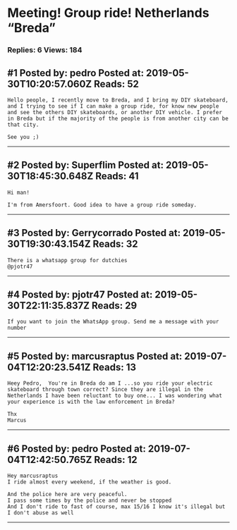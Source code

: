 # Meeting! Group ride! Netherlands &ldquo;Breda&rdquo;

### Replies: 6 Views: 184

## \#1 Posted by: pedro Posted at: 2019-05-30T10:20:57.060Z Reads: 52

```
Hello people, I recently move to Breda, and I bring my DIY skateboard, and I trying to see if I can make a group ride, for know new people and see the others DIY skateboards, or another DIY vehicle. I prefer in Breda but if the majority of the people is from another city can be that city.

See you ;)
```

---
## \#2 Posted by: Superflim Posted at: 2019-05-30T18:45:30.648Z Reads: 41

```
Hi man!

I'm from Amersfoort. Good idea to have a group ride someday.
```

---
## \#3 Posted by: Gerrycorrado Posted at: 2019-05-30T19:30:43.154Z Reads: 32

```
There is a whatsapp group for dutchies
@pjotr47
```

---
## \#4 Posted by: pjotr47 Posted at: 2019-05-30T22:11:35.837Z Reads: 29

```
If you want to join the WhatsApp group. Send me a message with your number
```

---
## \#5 Posted by: marcusraptus Posted at: 2019-07-04T12:20:23.541Z Reads: 13

```
Heey Pedro,  You're in Breda do am I ...so you ride your electric skateboard through town correct? Since they are illegal in the Netherlands I have been reluctant to buy one... I was wondering what your experience is with the law enforcement in Breda?

Thx
Marcus
```

---
## \#6 Posted by: pedro Posted at: 2019-07-04T12:42:50.765Z Reads: 12

```
Hey marcusraptus
I ride almost every weekend, if the weather is good. 

And the police here are very peaceful.
I pass some times by the police and never be stopped
And I don't ride to fast of course, max 15/16 I know it's illegal but I don't abuse as well
```

---
